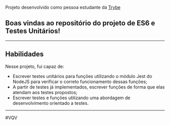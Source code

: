 Projeto desenvolvido como pessoa estudante da [Trybe](https://www.betrybe.com/)

## Boas vindas ao repositório do projeto de ES6 e Testes Unitários!

---

## Habilidades

Nesse projeto, fui capaz de:

- Escrever testes unitários para funções utilizando o módulo Jest do NodeJS para verificar o correto funcionamento dessas funções;
- A partir de testes já implementados, escrever funções de forma que elas atendam aos testes propostos;
- Escrever testes e funções utilizando uma abordagem de desenvolvimento orientado a testes.

---

#VQV

